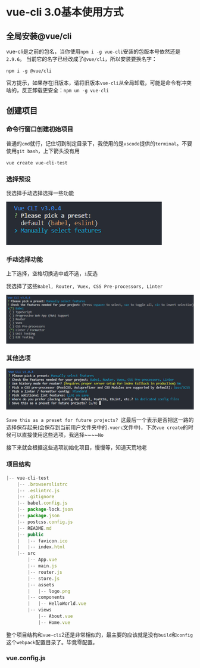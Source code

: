 # vue-cli 3.0基本使用方式

## 全局安装@vue/cli
vue-cli是之前的包名，当你使用`npm i -g vue-cli`安装的包版本号依然还是`2.9.6`。 当前它的名字已经改成了`@vue/cli`，所以安装要换名字：
```shell
npm i -g @vue/cli
```
官方提示，如果存在旧版本，请将旧版本`vue-cli`从全局卸载，可能是命令有冲突啥的，反正卸载更安全：`npm un -g vue-cli`

## 创建项目
### 命令行窗口创建初始项目
普通的`cmd`就行，记住切到制定目录下，我使用的是`vscode`提供的`terminal`。不要使用`git bash`，上下箭头没有用
```shell
vue create vue-cli-test
```
### 选择预设
我选择手动选择选择一些功能

![](../images/vue_create_pick_preset.png)

### 手动选择功能
上下选择，空格切换选中或不选，`i`反选

我选择了这些`Babel, Router, Vuex, CSS Pre-processors, Linter`

![](../images/vue_create_manually_select_features.png)


### 其他选项
![](../images/vue_create_all_options.png)

`Save this as a preset for future projects? `这最后一个表示是否把这一路的选择保存起来(会保存到当前用户文件夹中的`.vuerc`文件中)，下次`vue create`的时候可以直接使用这些选项，我选择~~~~`No`

接下来就会根据这些选项初始化项目，慢慢等，知道天荒地老

### 项目结构
```javascript
|-- vue-cli-test
    |-- .browserslistrc
    |-- .eslintrc.js
    |-- .gitignore
    |-- babel.config.js
    |-- package-lock.json
    |-- package.json
    |-- postcss.config.js
    |-- README.md
    |-- public
    |   |-- favicon.ico
    |   |-- index.html
    |-- src
        |-- App.vue
        |-- main.js
        |-- router.js
        |-- store.js
        |-- assets
        |   |-- logo.png
        |-- components
        |   |-- HelloWorld.vue
        |-- views
            |-- About.vue
            |-- Home.vue
```

整个项目结构和`vue-cli`2还是非常相似的，最主要的应该就是没有`build`和`config`这个`webpack`配置目录了。毕竟零配置。

### vue.config.js
